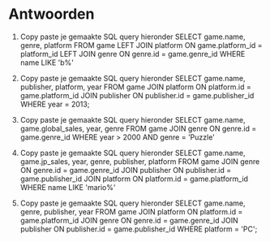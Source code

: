 # Antwoorden

1. Copy paste je gemaakte SQL query hieronder
 SELECT game.name, genre, platform FROM game LEFT JOIN platform ON game.platform_id = platform_id LEFT JOIN genre ON genre.id = game.genre_id WHERE name LIKE 'b%'
   
   
2. Copy paste je gemaakte SQL query hieronder
SELECT game.name, publisher, platform, year FROM game JOIN platform ON platform.id = game.platform_id JOIN publisher ON publisher.id = game.publisher_id WHERE year = 2013;



3. Copy paste je gemaakte SQL query hieronder
SELECT game.name, game.global_sales, year, genre FROM game JOIN genre ON genre.id = game.genre_id WHERE year > 2000 AND genre = 'Puzzle'


4. Copy paste je gemaakte SQL query hieronder
SELECT game.name, game.jp_sales, year, genre, publisher, platform FROM game JOIN genre ON genre.id = game.genre_id JOIN publisher ON publisher.id = game.publisher_id JOIN platform ON platform.id = game.platform_id WHERE name LIKE 'mario%'    


5. Copy paste je gemaakte SQL query hieronder
SELECT game.name, genre, publisher, year FROM game JOIN platform ON platform.id = game.platform_id JOIN genre ON genre.id = game.genre_id JOIN publisher ON publisher.id = game.publisher_id WHERE platform = 'PC';
   

   
